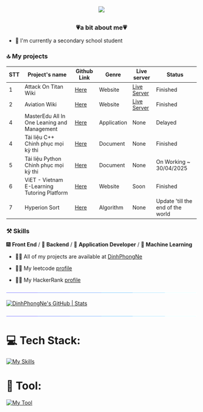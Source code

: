 
<h1 align="center">
    <img src="https://readme-typing-svg.herokuapp.com/?font=Righteous&size=35&center=true&vCenter=true&width=500&height=70&duration=4000&lines=Hi+There!+👋;+I'm+Dinh+Phong!;" />
</h1>

<h3 align="center">💗a bit about me💗</h3>

- 🔭 I'm currently a secondary school student

### 🔝 My projects
| STT | Project's name                                               | Github Link                                                              | Genre       | Live server                                                               | Status
|-----|--------------------------------------------------------------|--------------------------------------------------------------------------|-------------|---------------------------------------------------------------------------|-----------------------|
| 1   | Attack On Titan Wiki                                         | [Here](https://github.com/DinhPhongNe/JSA01-SPCK)                        | Website     | [Live Server](https://dinhphongne.github.io/Attack-On-Titan-Wiki/AOT.html)| Finished              |
| 2   | Aviation Wiki                                                | [Here](https://github.com/DinhPhongNe/Aviation-Wiki)                  | Website     | [Live Server](https://dinhphongne.github.io/Aviation-Wiki/homepage.html)  | Finished              |
| 4   | MasterEdu All In One Leaning and Management                  | [Here](https://github.com/DinhPhongNe/MasterEdu_All-In-One-Leaning_and_Management) | Application | None                                                         | Delayed |
| 4   | Tài liệu C++ Chinh phục mọi kỳ thi                           | [Here](https://github.com/DinhPhongNe/Tai_Lieu_cpp) | Document | None                                                                         | Finished     |
| 5   | Tài liệu Python Chinh phục mọi kỳ thi                        | [Here](https://github.com/DinhPhongNe/Tai_Lieu_Python) | Document | None                                                                         | On Working ~ 30/04/2025            |
| 6   | ViET - Vietnam E-Learning Tutoring Platform                     | [Here](https://github.com/DinhPhongNe/ViET-Plaitform)       | Website | Soon                                                                         | Finished  |
| 7   | Hyperion Sort                                                   | [Here](https://github.com/DinhPhongNe/Hyperion_Sort)      | Algorithm | None                                                                         | Update 'till the end of the world  |

### ⚒ Skills
🎆 **Front End** / 🎇 **Backend** / 🌌 **Application Developer** / 🤖 **Machine Learning**

- 👨‍💻 All of my projects are available at [DinhPhongNe](https://github.com/DinhPhongNe)

- 🤷‍♀️ My leetcode [profile](https://leetcode.com/u/dinpon_progZ/)

- 🤷‍♀️ My HackerRank [profile](https://www.hackerrank.com/profile/DinhPhongg)

<img src="/assets/images/horizontal-divider-gradient.gif">

[![DinhPhongNe's GitHub | Stats](https://stats.quira.sh/DinhPhongNe/github?theme=dark)](https://quira.sh?utm_source=widgets&utm_campaign=DinhPhongNe)

<img src="/assets/images/horizontal-divider-gradient.gif">

# 💻 Tech Stack:
[![My Skills](https://skillicons.dev/icons?i=html,css,sass,less,tailwind,bootstrap,js,ts,react,py,pytorch,cpp,arduino,nodejs,express,jquery,lua,nix,sqlite,npm,pnpm)](https://skillicons.dev)

# 📣 Tool:
[![My Tool](https://skillicons.dev/icons?i=vscode,visualstudio,sublime,qt,clion,cmake,git,github,gitlab,cloudflare,firebase,gcp,linux,windows,blender,figma,gmail,mysql,notion,replit,robloxstudio,mongodb,babel,pycharm)](https://skillicons.dev)
